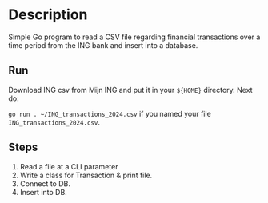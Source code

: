 # Description
Simple Go program to read a CSV file regarding financial transactions over a time period from the ING bank and insert into a database.

## Run
Download ING csv from Mijn ING and put it in your `${HOME}` directory. Next do:

`go run . ~/ING_transactions_2024.csv` if you named your file `ING_transactions_2024.csv`.

## Steps
1. Read a file at a CLI parameter
2. Write a class for Transaction & print file.
3. Connect to DB.
4. Insert into DB.